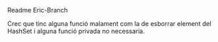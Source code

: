 Readme Eric-Branch

Crec que tinc alguna funció malament com la de esborrar element del HashSet i alguna funció privada no necessaria.
